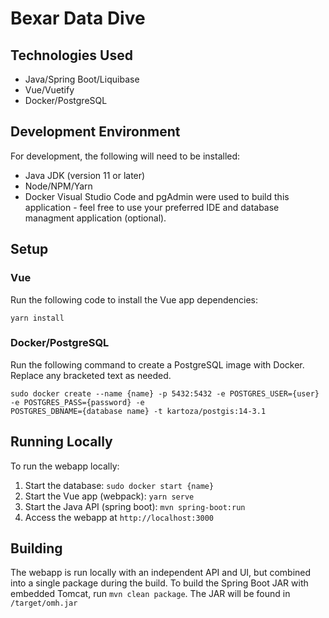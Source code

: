 # Bexar Data Dive

## Technologies Used
- Java/Spring Boot/Liquibase
- Vue/Vuetify
- Docker/PostgreSQL

## Development Environment
For development, the following will need to be installed:
- Java JDK (version 11 or later)
- Node/NPM/Yarn
- Docker
Visual Studio Code and pgAdmin were used to build this application - feel free to use your preferred IDE and database managment application (optional).

## Setup
### Vue
Run the following code to install the Vue app dependencies:
```
yarn install
```
### Docker/PostgreSQL
Run the following command to create a PostgreSQL image with Docker. Replace any bracketed text as needed.
```
sudo docker create --name {name} -p 5432:5432 -e POSTGRES_USER={user} -e POSTGRES_PASS={password} -e 
POSTGRES_DBNAME={database name} -t kartoza/postgis:14-3.1
```

## Running Locally
To run the webapp locally:
1. Start the database: ```sudo docker start {name}```
1. Start the Vue app (webpack): ```yarn serve```
1. Start the Java API (spring boot): ```mvn spring-boot:run```
1. Access the webapp at ```http://localhost:3000```

## Building
The webapp is run locally with an independent API and UI, but combined into a single package during the build. To build the Spring Boot JAR with embedded Tomcat, run ```mvn clean package```. The JAR will be found in ```/target/omh.jar```